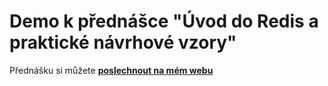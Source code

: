 # Demo k přednášce "Úvod do Redis a praktické návrhové vzory"

Přednášku si můžete **[poslechnout na mém webu](https://www.miroslavholec.cz/videa/watch/uvod-do-redis-a-prakticke-navrhove-vzory)**
